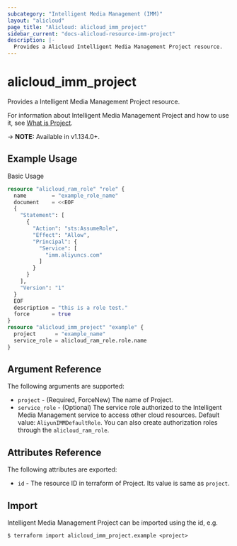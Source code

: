 ```yaml
---
subcategory: "Intelligent Media Management (IMM)"
layout: "alicloud"
page_title: "Alicloud: alicloud_imm_project"
sidebar_current: "docs-alicloud-resource-imm-project"
description: |-
  Provides a Alicloud Intelligent Media Management Project resource.
---
```


# alicloud\_imm\_project

Provides a Intelligent Media Management Project resource.

For information about Intelligent Media Management Project and how to use it, see [What is Project](https://help.aliyun.com/document_detail/63496.html).

-> **NOTE:** Available in v1.134.0+.

## Example Usage

Basic Usage

```terraform
resource "alicloud_ram_role" "role" {
  name        = "example_role_name"
  document    = <<EOF
  {
    "Statement": [
      {
        "Action": "sts:AssumeRole",
        "Effect": "Allow",
        "Principal": {
          "Service": [
            "imm.aliyuncs.com"
          ]
        }
      }
    ],
    "Version": "1"
  }
  EOF
  description = "this is a role test."
  force       = true
}
resource "alicloud_imm_project" "example" {
  project      = "example_name"
  service_role = alicloud_ram_role.role.name
}
```

## Argument Reference

The following arguments are supported:

* `project` - (Required, ForceNew) The name of Project.
* `service_role` - (Optional) The service role authorized to the Intelligent Media Management service to access other cloud resources. Default value: `AliyunIMMDefaultRole`. You can also create authorization  roles through the `alicloud_ram_role`.

## Attributes Reference

The following attributes are exported:

* `id` - The resource ID in terraform of Project. Its value is same as `project`.

## Import

Intelligent Media Management Project can be imported using the id, e.g.

```shell
$ terraform import alicloud_imm_project.example <project>
```
